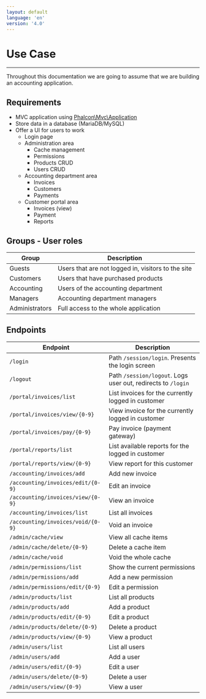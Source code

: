 ```yaml
---
layout: default
language: 'en'
version: '4.0'
---
```

# Use Case

* * *

Throughout this documentation we are going to assume that we are building an accounting application.

## Requirements

- MVC application using [Phalcon\Mvc\Application](api/Phalcon_Mvc_Application)
- Store data in a database (MariaDB/MySQL)
- Offer a UI for users to work 
    - Login page
    - Administration area 
        - Cache management
        - Permissions
        - Products CRUD
        - Users CRUD
    - Accounting department area 
        - Invoices
        - Customers
        - Payments
    - Customer portal area 
        - Invoices (view)
        - Payment
        - Reports

## Groups - User roles

| Group          | Description                                        |
| -------------- | -------------------------------------------------- |
| Guests         | Users that are not logged in, visitors to the site |
| Customers      | Users that have purchased products                 |
| Accounting     | Users of the accounting department                 |
| Managers       | Accounting department managers                     |
| Administrators | Full access to the whole application               |

## Endpoints

| Endpoint                          | Description                                                  |
| --------------------------------- | ------------------------------------------------------------ |
| `/login`                          | Path `/session/login`. Presents the login screen             |
| `/logout`                         | Path `/session/logout`. Logs user out, redirects to `/login` |
| `/portal/invoices/list`           | List invoices for the currently logged in customer           |
| `/portal/invoices/view/{0-9}`     | View invoice for the currently logged in customer            |
| `/portal/invoices/pay/{0-9}`      | Pay invoice (payment gateway)                                |
| `/portal/reports/list`            | List available reports for the logged in customer            |
| `/portal/reports/view/{0-9}`      | View report for this customer                                |
| `/accounting/invoices/add`        | Add new invoice                                              |
| `/accounting/invoices/edit/{0-9}` | Edit an invoice                                              |
| `/accounting/invoices/view/{0-9}` | View an invoice                                              |
| `/accounting/invoices/list`       | List all invoices                                            |
| `/accounting/invoices/void/{0-9}` | Void an invoice                                              |
| `/admin/cache/view`               | View all cache items                                         |
| `/admin/cache/delete/{0-9}`       | Delete a cache item                                          |
| `/admin/cache/void`               | Void the whole cache                                         |
| `/admin/permissions/list`         | Show the current permissions                                 |
| `/admin/permissions/add`          | Add a new permission                                         |
| `/admin/permissions/edit/{0-9}`   | Edit a permission                                            |
| `/admin/products/list`            | List all products                                            |
| `/admin/products/add`             | Add a product                                                |
| `/admin/products/edit/{0-9}`      | Edit a product                                               |
| `/admin/products/delete/{0-9}`    | Delete a product                                             |
| `/admin/products/view/{0-9}`      | View a product                                               |
| `/admin/users/list`               | List all users                                               |
| `/admin/users/add`                | Add a user                                                   |
| `/admin/users/edit/{0-9}`         | Edit a user                                                  |
| `/admin/users/delete/{0-9}`       | Delete a user                                                |
| `/admin/users/view/{0-9}`         | View a user                                                  |